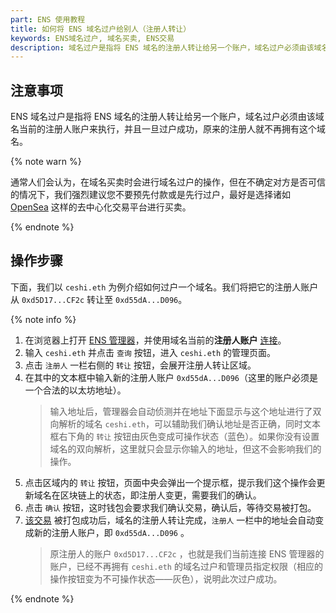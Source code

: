 ```yaml
---
part: ENS 使用教程
title: 如何将 ENS 域名过户给别人（注册人转让）
keywords: ENS域名过户, 域名买卖, ENS交易
description: 域名过户是指将 ENS 域名的注册人转让给另一个账户，域名过户必须由该域名当前的注册人账户来执行，并且一旦过户成功，原来的注册人就不再拥有这个域名。
---
```


## 注意事项

ENS 域名过户是指将 ENS 域名的注册人转让给另一个账户，域名过户必须由该域名当前的注册人账户来执行，并且一旦过户成功，原来的注册人就不再拥有这个域名。

{% note warn %}

通常人们会认为，在域名买卖时会进行域名过户的操作，但在不确定对方是否可信的情况下，我们强烈建议您不要预先付款或是先行过户，最好是选择诸如 [OpenSea](https://opensea.io/) 这样的去中心化交易平台进行买卖。

{% endnote %}

## 操作步骤

下面，我们以 `ceshi.eth` 为例介绍如何过户一个域名。我们将把它的注册人账户从 `0xd5D17...CF2c` 转让至 `0xd55dA...D096`。

{% note info %}

1. 在浏览器上打开 [ENS 管理器](https://app.ens.domains/)，并使用域名当前的**注册人账户** [连接](index.html#在浏览器中连接)。
2. 输入 `ceshi.eth` 并点击 `查询` 按钮，进入 `ceshi.eth` 的管理页面。
3. 点击 `注册人` 一栏右侧的 `转让` 按钮，会展开注册人转让区域。
4. 在其中的文本框中输入新的注册人账户 `0xd55dA...D096`（这里的账户必须是一个合法的以太坊地址）。
   > 输入地址后，管理器会自动侦测并在地址下面显示与这个地址进行了双向解析的域名 `ceshi.eth`，可以辅助我们确认地址是否正确，同时文本框右下角的 `转让` 按钮由灰色变成可操作状态（蓝色）。如果你没有设置域名的双向解析，这里就只会显示你输入的地址，但这不会影响我们的操作。
5. 点击区域内的 `转让` 按钮，页面中央会弹出一个提示框，提示我们这个操作会更新域名在区块链上的状态，即注册人变更，需要我们的确认。
6. 点击 `确认` 按钮，这时钱包会要求我们确认交易，确认后，等待交易被打包。
7. [该交易](https://cn.etherscan.com/tx/0x7a917c112b20bba11d69bf35ac4f9b1161ed3031af584bd92ed6e9fcdbfec98d) 被打包成功后，域名的注册人转让完成，`注册人` 一栏中的地址会自动变成新的注册人账户，即 `0xd55dA...D096` 。
   > 原注册人的账户 `0xd5D17...CF2c` ，也就是我们当前连接 ENS 管理器的账户，已经不再拥有 `ceshi.eth` 的域名过户和管理员指定权限（相应的操作按钮变为不可操作状态——灰色），说明此次过户成功。

{% endnote %}
